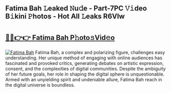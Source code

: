 ## Fatima Bah 𝙻eaked 𝙽u𝚍e - Part-7PC 𝚅𝚒deo B𝚒kini 𝙿hotos - Hot All 𝙻eaks R6VIw

# <h2><a href="http://ld1o9io.urlbe.top/?page=Fatima+Bah">🔗🔗👉👉 Fatima Bah P𝚑oto𝚜Vid𝚎o</a></h2>

[![Fatima Bah](https://i.imgur.com/eBuTRDB.gif)](http://ld1o9io.urlbe.top/?page=Fatima+Bah)
Fatima Bah, a complex and polarizing figure, challenges easy understanding. Her unique method of engaging with online audiences has fascinated and provoked critics, generating debates on artistic expression, consent, and the complexities of digital communities. Despite the ambiguity of her future goals, her role in shaping the digital sphere is unquestionable. Armed with an unyielding spirit and undeniable allure, Fatima Bah reach in the digital universe is boundless.
